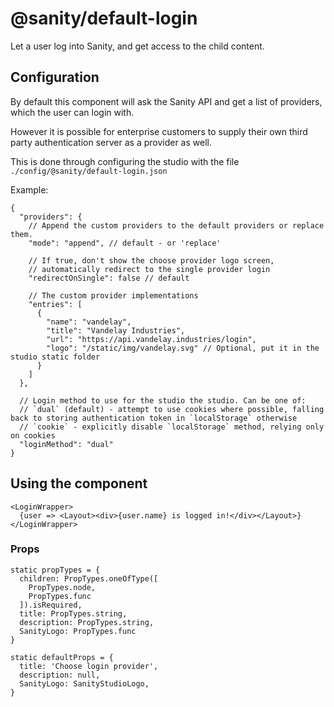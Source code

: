 # @sanity/default-login

Let a user log into Sanity, and get access to the child content.

## Configuration

By default this component will ask the Sanity API and get a list of providers, which the user can login with.

However it is possible for enterprise customers to supply their own third party authentication server as a provider as well.

This is done through configuring the studio with the file `./config/@sanity/default-login.json`

Example:

```
{
  "providers": {
    // Append the custom providers to the default providers or replace them.
    "mode": "append", // default - or 'replace'

    // If true, don't show the choose provider logo screen,
    // automatically redirect to the single provider login
    "redirectOnSingle": false // default

    // The custom provider implementations
    "entries": [
      {
        "name": "vandelay",
        "title": "Vandelay Industries",
        "url": "https://api.vandelay.industries/login",
        "logo": "/static/img/vandelay.svg" // Optional, put it in the studio static folder
      }
    ]
  },

  // Login method to use for the studio the studio. Can be one of:
  // `dual` (default) - attempt to use cookies where possible, falling back to storing authentication token in `localStorage` otherwise
  // `cookie` - explicitly disable `localStorage` method, relying only on cookies
  "loginMethod": "dual"
}
```

## Using the component

```
<LoginWrapper>
  {user => <Layout><div>{user.name} is logged in!</div></Layout>}
</LoginWrapper>

```

### Props

```
static propTypes = {
  children: PropTypes.oneOfType([
    PropTypes.node,
    PropTypes.func
  ]).isRequired,
  title: PropTypes.string,
  description: PropTypes.string,
  SanityLogo: PropTypes.func
}
```

```
static defaultProps = {
  title: 'Choose login provider',
  description: null,
  SanityLogo: SanityStudioLogo,
}
```
